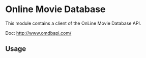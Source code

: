 # Online Movie Database
This module contains a client of the OnLine Movie Database API.

Doc: http://www.omdbapi.com/

## Usage
